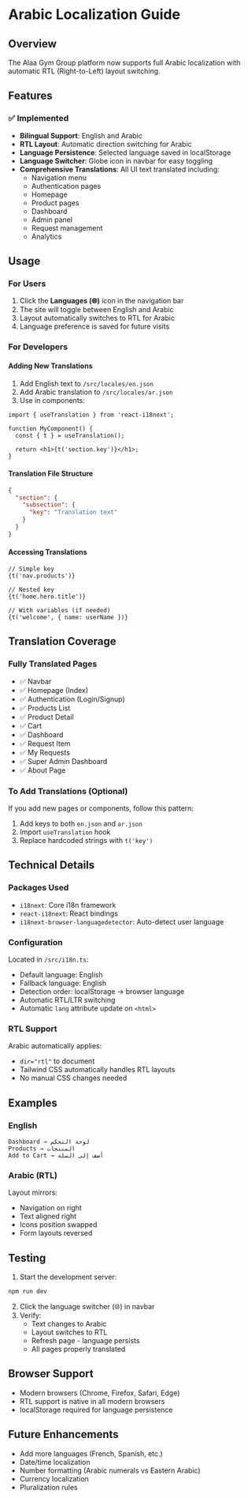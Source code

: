# Arabic Localization Guide

## Overview
The Alaa Gym Group platform now supports full Arabic localization with automatic RTL (Right-to-Left) layout switching.

## Features

### ✅ Implemented
- **Bilingual Support**: English and Arabic
- **RTL Layout**: Automatic direction switching for Arabic
- **Language Persistence**: Selected language saved in localStorage
- **Language Switcher**: Globe icon in navbar for easy toggling
- **Comprehensive Translations**: All UI text translated including:
  - Navigation menu
  - Authentication pages  
  - Homepage
  - Product pages
  - Dashboard
  - Admin panel
  - Request management
  - Analytics

## Usage

### For Users
1. Click the **Languages (🌐)** icon in the navigation bar
2. The site will toggle between English and Arabic
3. Layout automatically switches to RTL for Arabic
4. Language preference is saved for future visits

### For Developers

#### Adding New Translations
1. Add English text to `/src/locales/en.json`
2. Add Arabic translation to `/src/locales/ar.json`
3. Use in components:

```tsx
import { useTranslation } from 'react-i18next';

function MyComponent() {
  const { t } = useTranslation();
  
  return <h1>{t('section.key')}</h1>;
}
```

#### Translation File Structure
```json
{
  "section": {
    "subsection": {
      "key": "Translation text"
    }
  }
}
```

#### Accessing Translations
```tsx
// Simple key
{t('nav.products')}

// Nested key
{t('home.hero.title')}

// With variables (if needed)
{t('welcome', { name: userName })}
```

## Translation Coverage

### Fully Translated Pages
- ✅ Navbar
- ✅ Homepage (Index)
- ✅ Authentication (Login/Signup)
- ✅ Products List
- ✅ Product Detail
- ✅ Cart
- ✅ Dashboard
- ✅ Request Item
- ✅ My Requests
- ✅ Super Admin Dashboard
- ✅ About Page

### To Add Translations (Optional)
If you add new pages or components, follow this pattern:

1. Add keys to both `en.json` and `ar.json`
2. Import `useTranslation` hook
3. Replace hardcoded strings with `t('key')`

## Technical Details

### Packages Used
- `i18next`: Core i18n framework
- `react-i18next`: React bindings
- `i18next-browser-languagedetector`: Auto-detect user language

### Configuration
Located in `/src/i18n.ts`:
- Default language: English
- Fallback language: English
- Detection order: localStorage → browser language
- Automatic RTL/LTR switching
- Automatic `lang` attribute update on `<html>`

### RTL Support
Arabic automatically applies:
- `dir="rtl"` to document
- Tailwind CSS automatically handles RTL layouts
- No manual CSS changes needed

## Examples

### English
```
Dashboard → لوحة التحكم
Products → المنتجات  
Add to Cart → أضف إلى السلة
```

### Arabic (RTL)
Layout mirrors:
- Navigation on right
- Text aligned right
- Icons position swapped
- Form layouts reversed

## Testing

1. Start the development server:
```bash
npm run dev
```

2. Click the language switcher (🌐) in navbar
3. Verify:
   - Text changes to Arabic
   - Layout switches to RTL
   - Refresh page - language persists
   - All pages properly translated

## Browser Support
- Modern browsers (Chrome, Firefox, Safari, Edge)
- RTL support is native in all modern browsers
- localStorage required for language persistence

## Future Enhancements
- Add more languages (French, Spanish, etc.)
- Date/time localization
- Number formatting (Arabic numerals vs Eastern Arabic)
- Currency localization
- Pluralization rules
